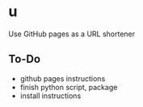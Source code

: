 # u
Use GitHub pages as a URL shortener

## To-Do
- github pages instructions
- finish python script, package
- install instructions
